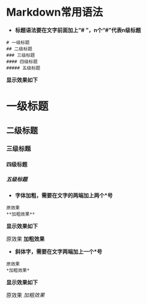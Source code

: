 # Markdown常用语法

+ **标题语法要在文字前面加上“# ”，n个“#”代表n级标题**

```
# 一级标题
## 二级标题
### 三级标题
#### 四级标题
##### 五级标题
```

**显示效果如下**

# 一级标题
## 二级标题
### 三级标题
#### 四级标题
##### 五级标题

+ **字体加粗，需要在文字的两端加上两个*号**

```
原效果
**加粗效果**
```

**显示效果如下**

原效果
**加粗效果**

+ **斜体字，需要在文字两端加上一个*号**

```
原效果
*加粗效果*
```

**显示效果如下**

原效果
*加粗效果*

